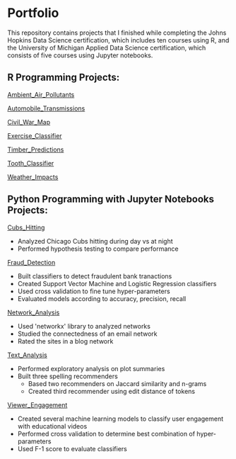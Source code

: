 # Portfolio
This repository contains projects that I finished while completing the Johns Hopkins Data Science certification, which includes ten courses using R, and the University of Michigan Applied Data Science certification, which consists of five courses using Jupyter notebooks. 

## R Programming Projects: 
[Ambient_Air_Pollutants](https://github.com/mhthom2/Portfolio/tree/main/Ambient_Air_Pollutants)

[Automobile_Transmissions](https://github.com/mhthom2/Portfolio/tree/main/Automobile_Transmissions)

[Civil_War_Map](https://github.com/mhthom2/Portfolio/tree/main/Civil_War_Map)

[Exercise_Classifier]()

[Timber_Predictions]()

[Tooth_Classifier]()

[Weather_Impacts]()

## Python Programming with Jupyter Notebooks Projects:
[Cubs_Hitting](https://github.com/mhthom2/Portfolio/tree/main/Cubs_Hitting)
* Analyzed Chicago Cubs hitting during day vs at night
* Performed hypothesis testing to compare performance
  
[Fraud_Detection](https://github.com/mhthom2/Portfolio/tree/main/Fraud_Detection)
* Built classifiers to detect fraudulent bank tranactions
* Created Support Vector Machine and Logistic Regression classifiers
* Used cross validation to fine tune hyper-parameters
* Evaluated models according to accuracy, precision, recall

[Network_Analysis](https://github.com/mhthom2/Portfolio/tree/main/Network_Analysis)
* Used 'networkx' library to analyzed networks
* Studied the connectedness of an email network
* Rated the sites in a blog network  

[Text_Analysis](https://github.com/mhthom2/Portfolio/tree/main/Text_Analysis)
* Performed exploratory analysis on plot summaries
* Built three spelling recommenders
    - Based two recommenders on Jaccard similarity and n-grams
    - Created third recommender using edit distance of tokens   

[Viewer_Engagement](https://github.com/mhthom2/Portfolio/tree/main/Viewer_Engagement)
* Created several machine learning models to classify user engagement with educational videos
* Performed cross validation to determine best combination of hyper-parameters
* Used F-1 score to evaluate classifiers 

